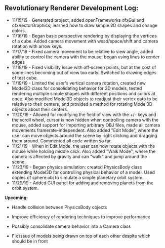 <h2>Revolutionary Renderer Development Log:</h2>



* 11/15/19 - Generated project, added openFrameworks ofxGui and ofxVectorGraphics, learned how to draw simple 2D shapes and change colors.
* 11/16/19 - Began basic perspective rendering by displaying the vertices of a cube. Added camera movement with wsad/space/shift and camera rotation with arrow keys.
* 11/17/19 - Fixed camera movement to be relative to view angle, added ability to control the camera with the mouse, began using lines to render edges
* 11/18/19 - Fixed visibility issue with off-screen points, but at the cost of some lines becoming out of view too early. Switched to drawing edges of test cube.
* 11/19/19 - Limited the user's vertical camera rotation, created new Model3D class for consolidating behavior for 3D models, tested rendering multiple simple shapes with different positions and colors at once. Also modified Model3D objects to readjust their vertex data to be relative to their centers, and provided a method for rotating Model3D objects about their centers.
* 11/20/19 - Allowed for modifying the field of view with the +/- keys and the scroll wheel, cursor is now hidden when controlling camera with the mouse, added support for importing arbitrary OBJ files, made all camera movements framerate-independent. Also added "Edit Mode", where the user can move objects around the scene by right clicking and dragging them around. Commented all code written so far.
* 11/21/19 - When in Edit Mode, the user can now rotate objects with the mouse while holding middle click. Also added "Walk Mode", where the camera is affected by gravity and can "walk" and jump around the scene.
* 11/23/19 - Began physics simulation: created PhysicsBody class extending Model3D for controlling physical behavior of a model. Used copies of sphere.obj to simulate a simple planetary orbit system.
* 11/29/19 - Added GUI panel for adding and removing planets from the orbit system.

**Upcoming:**

* Handle collision between PhysicsBody objects

* Improve efficiency of rendering techniques to improve performance

* Possibly consolidate camera behavior into a Camera class

* Fix issue of models being drawn on top of each other despite which should be in front

  
